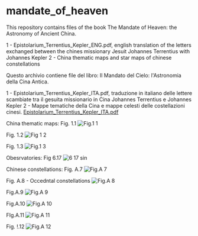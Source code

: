 # mandate_of_heaven
This repository contains files of the book The Mandate of  Heaven: the Astronomy of Ancient China.

1 - Epistolarium_Terrentius_Kepler_ENG.pdf, english translation of the letters exchanged between the chines missionary Jesuit Johannes Terrentius with Johannes Kepler
2 - China thematic maps and star maps of chinese constellations

Questo archivio contiene file del libro: Il Mandato del Cielo: l'Astronomia della Cina Antica.

1 - Epistolarium_Terrentius_Kepler_ITA.pdf, traduzione in italiano delle lettere scambiate tra il gesuita missionario in Cina Johannes Terrentius e Johannes Kepler
2 - Mappe tematiche della Cina e mappe celesti delle costellazioni cinesi.
[Epistolarium_Terrentius_Kepler_ITA.pdf](https://github.com/user-attachments/files/18380096/Epistolarium_Terrentius_Kepler_ITA.pdf)

China thematic maps: Fig. 1.1
![Fig.1 1](https://github.com/user-attachments/assets/ffc4381f-ffeb-458c-b55e-abc6ed2bd4cf)

Fig. 1.2
![Fig 1 2](https://github.com/user-attachments/assets/1b66a67b-5737-43ac-a83c-70fff5b09a4e)

Fig. 1.3
![Fig.1 3](https://github.com/user-attachments/assets/20817c9f-206e-48ee-8ee9-15b6aca1bbc8)

Obesrvatories: Fig 6.17
![6 17 sin](https://github.com/user-attachments/assets/65bb49e6-c14a-4bf0-8399-f076d767a2c8)

Chinese constellations: Fig. A.7
![Fig.A 7](https://github.com/user-attachments/assets/4217af67-a5db-4c9b-89c2-df8f72cf7126)

Fig. A.8 - Occedntal constellations
![Fig.A 8](https://github.com/user-attachments/assets/f7ba0733-10b4-4667-b422-5c16ce947f1e)

Fig.A.9
![Fig.A 9](https://github.com/user-attachments/assets/eceaa73f-a2a3-40a2-b185-c1b95b143833)

Fig.A.10
![Fig.A 10](https://github.com/user-attachments/assets/99da8948-8450-46db-b44b-116b4f75f066)

FIg.A.11
![Fig.A 11](https://github.com/user-attachments/assets/4c59e9e4-4524-4481-ad83-139633c4af44)

Fig. !.12
![Fig.A 12](https://github.com/user-attachments/assets/38bd1688-0844-4415-8bb2-25ede63745d3)


